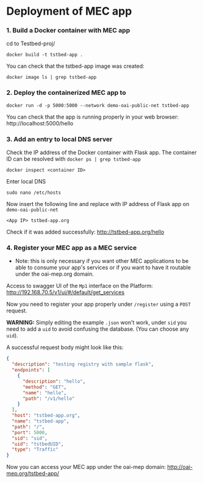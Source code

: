# Deployment of MEC app
### 1. Build a Docker container with MEC app
cd to Testbed-proj/
```shell
docker build -t tstbed-app .
```
You can check that the tstbed-app image was created:
```shell
docker image ls | grep tstbed-app
```

### 2. Deploy the containerized MEC app to 
```shell
docker run -d -p 5000:5000 --network demo-oai-public-net tstbed-app
```
You can check that the app is running properly in your web browser: http://localhost:5000/hello

### 3. Add an entry to local DNS server
Check the IP address of the Docker container with Flask app. The container ID can be resolved with `docker ps | grep tstbed-app`
```shell
docker inspect <container ID>
```
Enter local DNS
```shell
sudo nano /etc/hosts
```
Now insert the following line and replace <App IP> with IP address of Flask app on `demo-oai-public-net`
```shell
<App IP> tstbed-app.org
```
Check if it was added successfully: http://tstbed-app.org/hello

### 4. Register your MEC app as a MEC service
* Note: this is only necessary if you want other MEC applications to be able to consume your app's services or if you want to have it routable under the oai-mep.org domain.

Access to swagger UI of the `Mp1` interface on the Platform: http://192.168.70.5/v1/ui/#/default/get_services

Now you need to register your app properly under `/register` using a `POST` request.

**WARNING:** Simply editing the example `.json` won't work, under `sid` you need to add a `uid` to avoid confusing the database. (You can choose any `uid`).

A successful request body might look like this:
```json
{
  "description": "testing registry with sample flask",
  "endpoints": [
    {
      "description": "hello",
      "method": "GET",
      "name": "hello",
      "path": "/v1/hello"
    }
  ],
  "host": "tstbed-app.org",
  "name": "tstbed-app",
  "path": "/",
  "port": 5000,
  "sid": "sid",
  "uid": "tstbedUID",
  "type": "Traffic"
}
```

Now you can access your MEC app under the oai-mep domain: http://oai-mep.org/tstbed-app/
